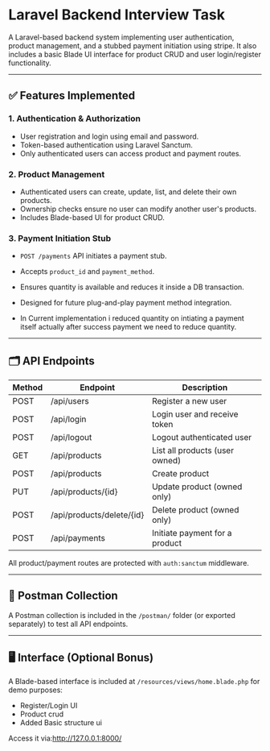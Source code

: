 # Laravel Backend Interview Task

A Laravel-based backend system implementing user authentication, product management, and a stubbed payment initiation using stripe. It also includes a basic Blade UI interface for product CRUD and user login/register functionality.

---

## ✅ Features Implemented

### 1. Authentication & Authorization
- User registration and login using email and password.
- Token-based authentication using Laravel Sanctum.
- Only authenticated users can access product and payment routes.

### 2. Product Management
- Authenticated users can create, update, list, and delete their own products.
- Ownership checks ensure no user can modify another user's products.
- Includes Blade-based UI for product CRUD.

### 3. Payment Initiation Stub
- `POST /payments` API initiates a payment stub.
- Accepts `product_id` and `payment_method`.
- Ensures quantity is available and reduces it inside a DB transaction.
- Designed for future plug-and-play payment method integration.

- In Current implementation i reduced quantity on intiating a payment itself actually after success payment we need to reduce quantity.

---

## 🗂 API Endpoints

| Method | Endpoint                   | Description                     |
|--------|----------------------------|---------------------------------|
| POST   | /api/users                 | Register a new user             |
| POST   | /api/login                 | Login user and receive token    |
| POST   | /api/logout                | Logout authenticated user       |
| GET    | /api/products              | List all products (user owned)  |
| POST   | /api/products              | Create product                  |
| PUT    | /api/products/{id}         | Update product (owned only)     |
| POST   | /api/products/delete/{id}  | Delete product (owned only)     |
| POST   | /api/payments              | Initiate payment for a product  |

All product/payment routes are protected with `auth:sanctum` middleware.

---

## 🧪 Postman Collection

A Postman collection is included in the `/postman/` folder (or exported separately) to test all API endpoints.

---

## 🖥 Interface (Optional Bonus)

A Blade-based interface is included at `/resources/views/home.blade.php` for demo purposes:
- Register/Login UI 
- Product crud
- Added Basic structure ui

Access it via:http://127.0.0.1:8000/

